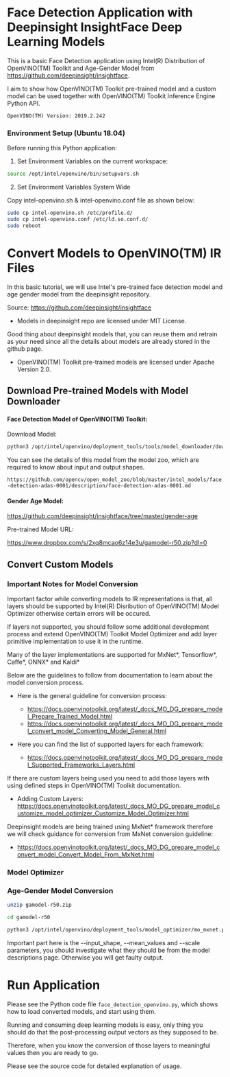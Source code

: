 # Face Detection Application with Deepinsight InsightFace Deep Learning Models

This is a basic Face Detection application using Intel(R) Distribution of OpenVINO(TM) Toolkit and Age-Gender Model from https://github.com/deepinsight/insightface.

I aim to show how OpenVINO(TM) Toolkit pre-trained model and a custom model can be used together with OpenVINO(TM) Toolkit Inference Engine Python API.

 ``OpenVINO(TM) Version: 2019.2.242``
 
### Environment Setup (Ubuntu 18.04)

Before running this Python application:

1. Set Environment Variables on the current workspace:

```bash
source /opt/intel/openvino/bin/setupvars.sh
```

2. Set Environment Variables System Wide

Copy intel-openvino.sh & intel-openvino.conf file as shown below:

```bash
sudo cp intel-openvino.sh /etc/profile.d/
sudo cp intel-openvino.conf /etc/ld.so.conf.d/ 
sudo reboot
```

# Convert Models to OpenVINO(TM) IR Files

In this basic tutorial, we will use Intel's pre-trained face detection model and age gender model from the deepinsight repository.
 
Source: https://github.com/deepinsight/insightface

- Models in deepinsight repo are licensed under MIT License.

Good thing about deepinsight models that, you can reuse them and retrain as your need since all the details about models are already stored in the github page.

- OpenVINO(TM) Toolkit pre-trained models are licensed under Apache Version 2.0.

## Download Pre-trained Models with Model Downloader

#### Face Detection Model of OpenVINO(TM) Toolkit:

Download Model:

```bash
python3 /opt/intel/openvino/deployment_tools/tools/model_downloader/downloader.py --name face-detection-adas-0001 -o /home/intel/openvino_models/
```

You can see the details of this model from the model zoo, which are required to know about input and output shapes.

`https://github.com/opencv/open_model_zoo/blob/master/intel_models/face-detection-adas-0001/description/face-detection-adas-0001.md`

#### Gender Age Model:

https://github.com/deepinsight/insightface/tree/master/gender-age

Pre-trained Model URL:

https://www.dropbox.com/s/2xq8mcao6z14e3u/gamodel-r50.zip?dl=0

## Convert Custom Models 

### Important Notes for Model Conversion

Important factor while converting models to IR representations is that, all layers should be supported by Intel(R) Disribution of OpenVINO(TM) Model Optimizer otherwise certain errors will be occured.

If layers not supported, you should follow some additional development process and extend OpenVINO(TM) Toolkit Model Optimizer and add layer primitive implementation to use it in the runtime.

Many of the layer implementations are supported for MxNet*, Tensorflow*, Caffe*, ONNX* and Kaldi* 

Below are the guidelines to follow from documentation to learn about the model conversion process.

- Here is the general guideline for conversion process:

    - https://docs.openvinotoolkit.org/latest/_docs_MO_DG_prepare_model_Prepare_Trained_Model.html
    - https://docs.openvinotoolkit.org/latest/_docs_MO_DG_prepare_model_convert_model_Converting_Model_General.html

- Here you can find the list of supported layers for each framework:

    - https://docs.openvinotoolkit.org/latest/_docs_MO_DG_prepare_model_Supported_Frameworks_Layers.html

If there are custom layers being used you need to add those layers with using defined steps in OpenVINO(TM) Toolkit documentation.

- Adding Custom Layers: https://docs.openvinotoolkit.org/latest/_docs_MO_DG_prepare_model_customize_model_optimizer_Customize_Model_Optimizer.html

Deepinsight models are being trained using MxNet* framework therefore we will check guidance for conversion from MxNet conversion guideline:

- https://docs.openvinotoolkit.org/latest/_docs_MO_DG_prepare_model_convert_model_Convert_Model_From_MxNet.html

### Model Optimizer

### Age-Gender Model Conversion

```bash
unzip gamodel-r50.zip

cd gamodel-r50

python3 /opt/intel/openvino/deployment_tools/model_optimizer/mo_mxnet.py --input_model model-0000.params --input_shape [1,3,112,112] --output_dir FP32 --data_type FP32 --scale 0.0399 --mean_values [127.5,127.5,127.5]

```

Important part here is the --input_shape, --mean_values and --scale parameters, you should investigate what they should be from the model descriptions page. Otherwise you will get faulty output.

# Run Application

Please see the Python code file `face_detection_openvino.py`, which shows how to load converted models, and start using them.

Running and consuming deep learning models is easy, only thing you should do that the post-processing output vectors as they supposed to be. 

Therefore, when you know the conversion of those layers to meaningful values then you are ready to go. 

Please see the source code for detailed explanation of usage.